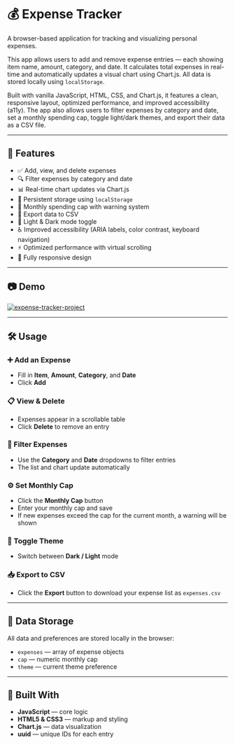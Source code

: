 # 💰 Expense Tracker

A browser-based application for tracking and visualizing personal expenses.

This app allows users to add and remove expense entries — each showing item name, amount, category, and date. It calculates total expenses in real-time and automatically updates a visual chart using Chart.js. All data is stored locally using `localStorage`.

Built with vanilla JavaScript, HTML, CSS, and Chart.js, it features a clean, responsive layout, optimized performance, and improved accessibility (a11y). The app also allows users to filter expenses by category and date, set a monthly spending cap, toggle light/dark themes, and export their data as a CSV file.

---

## 🌟 Features

- ✅ Add, view, and delete expenses  
- 🔍 Filter expenses by category and date  
- 📊 Real-time chart updates via Chart.js  
- 💾 Persistent storage using `localStorage`  
- 🚫 Monthly spending cap with warning system  
- 📁 Export data to CSV  
- 🌙 Light & Dark mode toggle  
- ♿️ Improved accessibility (ARIA labels, color contrast, keyboard navigation)  
- ⚡ Optimized performance with virtual scrolling  
- 📱 Fully responsive design

---

## 📷 Demo

[![expense-tracker-project](https://github.com/user-attachments/assets/b803275d-febb-4c84-afb8-7491112c81e9)]([https://your-live-project-link.com](https://alexband-pro.github.io/expence-tracker/))

---

## 🛠 Usage

### ➕ Add an Expense

- Fill in **Item**, **Amount**, **Category**, and **Date**
- Click **Add**

### 📋 View & Delete

- Expenses appear in a scrollable table
- Click **Delete** to remove an entry

### 🔎 Filter Expenses

- Use the **Category** and **Date** dropdowns to filter entries
- The list and chart update automatically

### ⚙️ Set Monthly Cap

- Click the **Monthly Cap** button
- Enter your monthly cap and save
- If new expenses exceed the cap for the current month, a warning will be shown

### 🎨 Toggle Theme

- Switch between **Dark / Light** mode

### 📥 Export to CSV

- Click the **Export** button to download your expense list as `expenses.csv`

---

## 💾 Data Storage

All data and preferences are stored locally in the browser:

- `expenses` — array of expense objects  
- `cap` — numeric monthly cap  
- `theme` — current theme preference

---

## 🧰 Built With

- **JavaScript** — core logic  
- **HTML5 & CSS3** — markup and styling  
- **Chart.js** — data visualization  
- **uuid** — unique IDs for each entry



